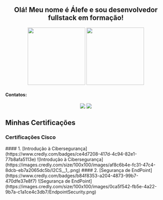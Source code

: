 ## <div align="center"> Olá! Meu nome é Álefe e sou desenvolvedor fullstack em formação!
</div>
<div align="center">
    <img height="180em" src="https://github-readme-stats.vercel.app/api?username=Alephmihaelis&show_icons=true&theme=github_dark&include_all_commits=true&count_private=true"/>
    <img height="180em" src="https://github-readme-stats.vercel.app/api/top-langs/?username=Alephmihaelis&layout=compact&langs_count=7&theme=github_dark"/>
</div>

#### Contatos:
<div align="center">
      <a href="mailto:amsevero@outlook.com" target="_blank"><img src="https://img.shields.io/badge/Email-%23333?style=for-the-badge&logo=gmail&logoColor=black" target="_blank"></a>
      <a href="https://api.whatsapp.com/send?phone=5562983384847" target="_blank"><img src="https://img.shields.io/badge/WhatsApp-25D366?style=for-the-badge&logo=whatsapp&logoColor=white"></a>
</div>

## Minhas Certificações
### Certificações **Cisco**

<div style="display: flex; justify-content: center; gap: 20px;">
    #### 1. [Introdução à Cibersegurança](https://www.credly.com/badges/ce4d7208-417d-4c94-82e1-77b8afa5113e)
![Introdução à Cibersegurança](https://images.credly.com/size/100x100/images/af8c6b4e-fc31-47c4-8dcb-eb7a2065dc5b/I2CS__1_.png)
    #### 2. [Segurança de EndPoint](https://www.credly.com/badges/b84f8353-a204-4873-99b7-470dfe37e8f7)
![Segurança de EndPoint](https://images.credly.com/size/100x100/images/0ca5f542-fb5e-4a22-9b7a-c1a1ce4c3db7/EndpointSecurity.png)
</div>
